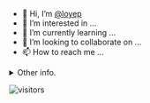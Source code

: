 - 👋 Hi, I’m [@loyep](https://github.com/loyep)
- 👀 I’m interested in ...
- 🌱 I’m currently learning ...
- 💞️ I’m looking to collaborate on ...
- 📫 How to reach me ...

<details>
  <summary>Other info.</summary>
  <br>

<!--START_SECTION:waka-->

```txt
TypeScript       2 hrs 23 mins   █████████████████░░░░░░░░   67.65 %
Vue.js           47 mins         █████▓░░░░░░░░░░░░░░░░░░░   22.30 %
Other            12 mins         █▒░░░░░░░░░░░░░░░░░░░░░░░   05.99 %
JSON             6 mins          ▓░░░░░░░░░░░░░░░░░░░░░░░░   03.02 %
GitIgnore file   1 min           ░░░░░░░░░░░░░░░░░░░░░░░░░   00.54 %
```

<!--END_SECTION:waka-->

</details>

![visitors](https://visitor-badge.glitch.me/badge?page_id=loyep.loyep)
